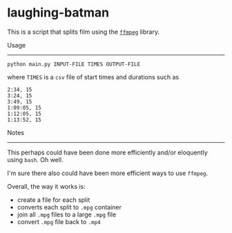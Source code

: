 laughing-batman
===============
This is a script that splits film using the [`ffmpeg`](http://ffmpeg.org/) library.

Usage
_____
```
python main.py INPUT-FILE TIMES OUTPUT-FILE
```

where `TIMES` is a `csv` file of start times and durations such as
```
2:34, 15
3:24, 15
3:49, 15
1:09:05, 15
1:12:05, 15
1:13:52, 15
```

Notes
_____

This perhaps could have been done more efficiently and/or eloquently using `bash`. Oh well.

I'm sure there also could have been more efficient ways to use `ffmpeg`.

Overall, the way it works is:
 + create a file for each split
 + converts each split to `.mpg` container
 + join all `.mpg` files to a large `.mpg` file
 + convert `.mpg` file back to `.mp4`


